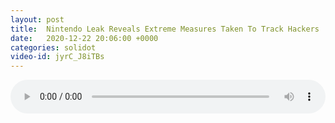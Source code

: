 ```yaml
---
layout: post
title:  Nintendo Leak Reveals Extreme Measures Taken To Track Hackers
date:   2020-12-22 20:06:00 +0000
categories: solidot
video-id: jyrC_J8iTBs
---
```


<audio src="/assets/7ec87b8ef4e49e957032ee364a2d2966.mp3" style="width: 100%;" controls></audio>

